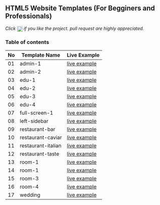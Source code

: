 ## HTML5 Website Templates (For Begginers and Professionals)
*Click <img src="assets/star.png" width="18" height="18" align="absmiddle" title="star" /> if you like the project. pull request are highly appreciated.*
### Table of contents
|  No  |    Template Name    |                                      Live Example                                     |
|------|---------------------|---------------------------------------------------------------------------------------|
|  01  | admin-1	         | [live example](https://phamngoctuong.github.io/website-templates/admin-1/)            |	                                                  
|  02  | admin-2	         | [live example](https://phamngoctuong.github.io/website-templates/admin-2/)            |	                  
|  03  | edu-1		         | [live example](https://phamngoctuong.github.io/website-templates/edu-1/)              |	      
|  04  | edu-2				 | [live example](https://phamngoctuong.github.io/website-templates/edu-2/)              |					      
|  05  | edu-3				 | [live example](https://phamngoctuong.github.io/website-templates/edu-3/)              |					      
|  06  | edu-4				 | [live example](https://phamngoctuong.github.io/website-templates/edu-4/)              |					      
|  07  | full-screen-1		 | [live example](https://phamngoctuong.github.io/website-templates/full-screen-1/)      |			      
|  08  | left-sidebar	     | [live example](https://phamngoctuong.github.io/website-templates/left-sidebar/)       |	      
|  09  | restaurant-bar		 | [live example](https://phamngoctuong.github.io/website-templates/restaurant-bar/)     |				      
|  10  | restaurant-caviar   | [live example](https://phamngoctuong.github.io/website-templates/restaurant-caviar/)  |					      
|  11  | restaurant-italian  | [live example](https://phamngoctuong.github.io/website-templates/restaurant-italian/) |						      
|  12  | restaurant-taste    | [live example](https://phamngoctuong.github.io/website-templates/restaurant-taste/)   |					      
|  13  | room-1              | [live example](https://phamngoctuong.github.io/website-templates/room-1/)             |		
|  14  | room-1	             | [live example](https://phamngoctuong.github.io/website-templates/room-2/)             |	      
|  15  | room-3				 | [live example](https://phamngoctuong.github.io/website-templates/room-3/)             |								      
|  16  | room-4				 | [live example](https://phamngoctuong.github.io/website-templates/room-4/)             |	
|  17  | wedding			 | [live example](https://phamngoctuong.github.io/website-templates/wedding/)            |				      					
